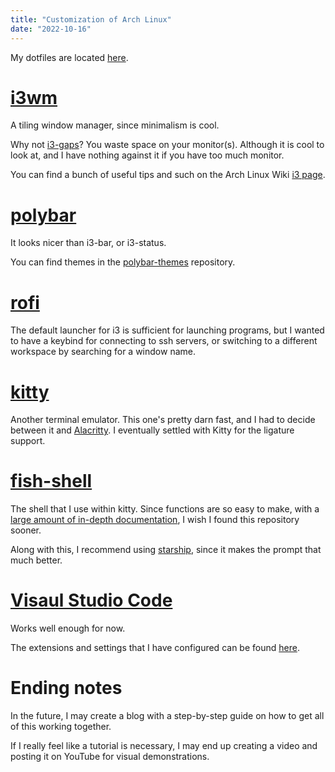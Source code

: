 ```yaml
---
title: "Customization of Arch Linux"
date: "2022-10-16"
---
```


My dotfiles are located [here](https://github.com/Xithrius/dotfiles).

# [i3wm](https://github.com/i3/i3)

A tiling window manager, since minimalism is cool.

Why not [i3-gaps](https://github.com/Airblader/i3)? You waste space on your monitor(s). Although it is cool to look at, and I have nothing against it if you have too much monitor.

You can find a bunch of useful tips and such on the Arch Linux Wiki [i3 page](https://wiki.archlinux.org/title/I3).

# [polybar](https://github.com/polybar/polybar)

It looks nicer than i3-bar, or i3-status.

You can find themes in the [polybar-themes](https://github.com/adi1090x/polybar-themes) repository.

# [rofi](https://github.com/davatorium/rofi)

The default launcher for i3 is sufficient for launching programs, but I wanted to have a keybind for connecting to ssh servers, or switching to a different workspace by searching for a window name.

# [kitty](https://github.com/kovidgoyal/kitty)

Another terminal emulator. This one's pretty darn fast, and I had to decide between it and [Alacritty](https://github.com/alacritty/alacritty). I eventually settled with Kitty for the ligature support.

# [fish-shell](https://github.com/fish-shell/fish-shell)

The shell that I use within kitty. Since functions are so easy to make, with a [large amount of in-depth documentation](https://fishshell.com/), I wish I found this repository sooner.

Along with this, I recommend using [starship](https://github.com/starship/starship), since it makes the prompt that much better.

# [Visaul Studio Code](https://github.com/Microsoft/vscode)

Works well enough for now.

The extensions and settings that I have configured can be found [here](https://xithrius.cloud/blog/posts/vscode-settings).

# Ending notes

In the future, I may create a blog with a step-by-step guide on how to get all of this working together.

If I really feel like a tutorial is necessary, I may end up creating a video and posting it on YouTube for visual demonstrations.
